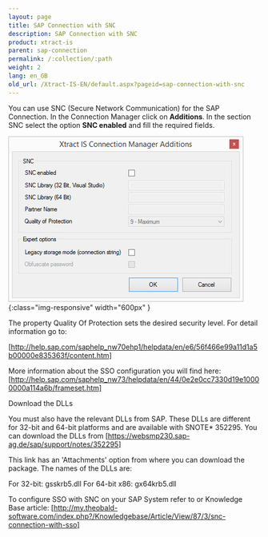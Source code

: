 ```yaml
---
layout: page
title: SAP Connection with SNC
description: SAP Connection with SNC
product: xtract-is
parent: sap-connection
permalink: /:collection/:path
weight: 2
lang: en_GB
old_url: /Xtract-IS-EN/default.aspx?pageid=sap-connection-with-snc
---
```


You can use SNC (Secure Network Communication) for the SAP Connection. 
In the Connection Manager click on **Additions**. In the section SNC select the option **SNC enabled** and fill the required fields.

![XIS_ConnectionManager_AdditionsTab](/img/content/XIS_ConnectionManager_AdditionsTab.jpg){:class="img-responsive" width="600px" }

The property Quality Of Protection sets the desired security level. For detail information go to:

[http://help.sap.com/saphelp_nw70ehp1/helpdata/en/e6/56f466e99a11d1a5b00000e835363f/content.htm]

More information about the SSO configuration you will find here: [http://help.sap.com/saphelp_nw73/helpdata/en/44/0e2e0cc7330d19e10000000a114a6b/frameset.htm]


Download the DLLs

You must also have the relevant DLLs from SAP. These DLLs are different for 32-bit and 64-bit platforms and are available with SNOTE* 352295. You can download the DLLs from [https://websmp230.sap-ag.de/sap/support/notes/352295]

This link has an 'Attachments' option from where you can download the package. The names of the DLLs are:

For 32-bit: gsskrb5.dll
For 64-bit x86: gx64krb5.dll

To configure SSO with SNC on your SAP System refer to or Knowledge Base article:
[http://my.theobald-software.com/index.php?/Knowledgebase/Article/View/87/3/snc-connection-with-sso]